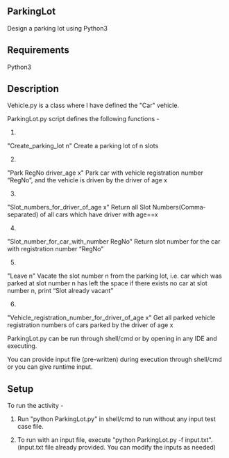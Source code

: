 ## ParkingLot
Design a parking lot using Python3

## Requirements

Python3 

## Description

Vehicle.py is a class where I have defined the "Car" vehicle.

ParkingLot.py script defines the following functions -

1. 
"Create_parking_lot n"
Create a parking lot of n slots

2.  
"Park RegNo driver_age x"
Park car with vehicle registration number “RegNo”, and the vehicle is driven by the driver of age x

3. 
"Slot_numbers_for_driver_of_age x"
Return all Slot Numbers(Comma-separated) of all cars which have driver with age==x

4. 
"Slot_number_for_car_with_number RegNo"
Return slot number for the car with registration number “RegNo”

5. 
"Leave n"
Vacate the slot number n from the parking lot, i.e. car which was parked at slot number n has left the space if there exists no car at slot number n, print “Slot already vacant”

6. 
"Vehicle_registration_number_for_driver_of_age x"
Get all parked vehicle registration numbers of cars parked by the driver of age x




ParkingLot.py can be run through shell/cmd or by opening in any IDE and executing.

You can provide input file (pre-written) during execution through shell/cmd or you can give runtime input.


## Setup

To run the activity - 

1. Run "python ParkingLot.py" in shell/cmd to run without any input test case file. 
  
2. To run with an input file, execute "python ParkingLot.py -f input.txt". (input.txt file already provided. You can modify the inputs as needed)



